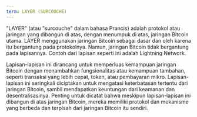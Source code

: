 ```yaml
---
term: LAYER (SURCOUCHE)
---
```


"LAYER" (atau "surcouche" dalam bahasa Prancis) adalah protokol atau jaringan yang dibangun di atas, dengan menumpuk di atas, jaringan Bitcoin utama. LAYER menggunakan jaringan Bitcoin sebagai dasar dan oleh karena itu bergantung pada protokolnya. Namun, jaringan Bitcoin tidak bergantung pada lapisannya. Contoh dari lapisan seperti ini adalah Lightning Network.

Lapisan-lapisan ini dirancang untuk memperluas kemampuan jaringan Bitcoin dengan menambahkan fungsionalitas atau kemampuan tambahan, seperti transaksi yang lebih cepat, token, atau pembayaran mikro. Lapisan-lapisan ini seringkali diciptakan untuk mengatasi keterbatasan tertentu dari jaringan Bitcoin, sambil mendapatkan keuntungan dari keamanan dan desentralisasinya. Penting untuk dicatat bahwa meskipun lapisan-lapisan ini dibangun di atas jaringan Bitcoin, mereka memiliki protokol dan mekanisme yang berbeda dan terpisah dari jaringan Bitcoin itu sendiri.